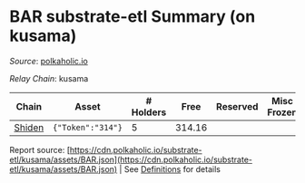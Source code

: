 # BAR substrate-etl Summary (on kusama)

_Source_: [polkaholic.io](https://polkaholic.io)

*Relay Chain*: kusama


| Chain | Asset | # Holders | Free | Reserved | Misc Frozen | Frozen | Price |
| ----- | ----- | --------- | ---- | -------- | ----------- | ------ | ----- |
| [Shiden](/kusama/2007-shiden) | `{"Token":"314"}` | 5 | 314.16  |   |    |   |  |

Report source: [https://cdn.polkaholic.io/substrate-etl/kusama/assets/BAR.json](https://cdn.polkaholic.io/substrate-etl/kusama/assets/BAR.json) | See [Definitions](/DEFINITIONS.md) for details
